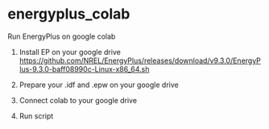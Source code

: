 # energyplus_colab
Run EnergyPlus on google colab

1. Install EP on your google drive
https://github.com/NREL/EnergyPlus/releases/download/v9.3.0/EnergyPlus-9.3.0-baff08990c-Linux-x86_64.sh

2. Prepare your .idf and .epw on your google drive

3. Connect colab to your google drive

4. Run script
